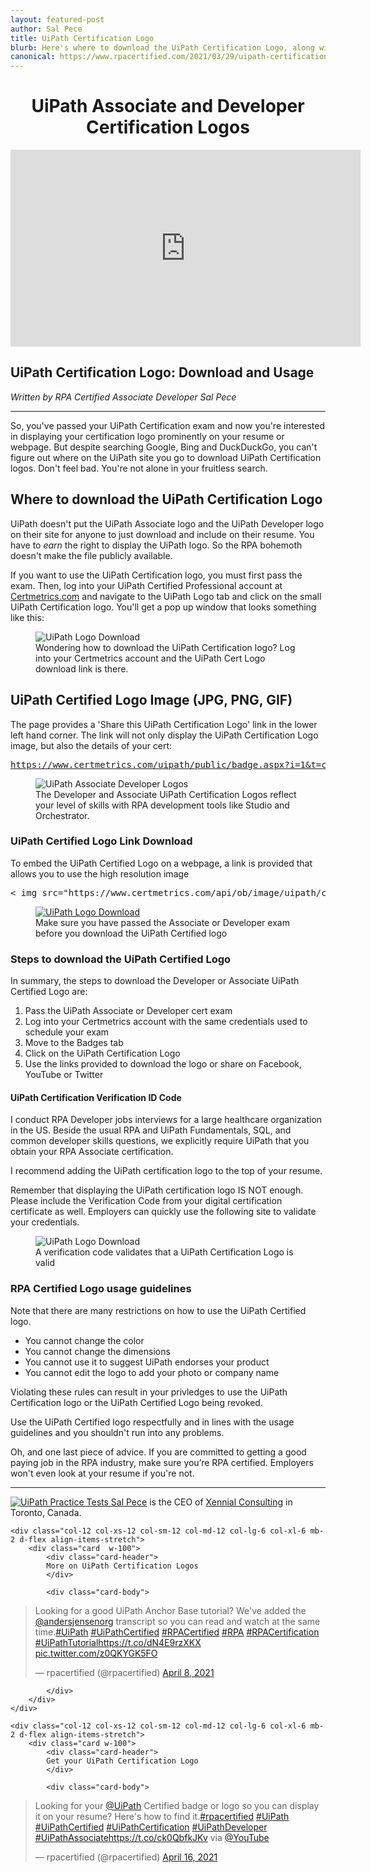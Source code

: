 ```yaml
---
layout: featured-post
author: Sal Pece
title: UiPath Certification Logo
blurb: Here's where to download the UiPath Certification Logo, along with the rules for usage and advice on how and when to include the UiPath Logo in your resume.   
canonical: https://www.rpacertified.com/2021/03/29/uipath-certification-logo.html
---
```

<h1 style="text-align: center"> UiPath Associate and Developer Certification Logos</h1>

<div class="embed-responsive embed-responsive-16by9">
<iframe src="https://www.youtube.com/embed/g_ogfSnKxQ0" allow="accelerometer; autoplay; clipboard-write; encrypted-media; gyroscope; picture-in-picture" allowfullscreen="" width="560" height="315" frameborder="0"></iframe>
</div>

## UiPath Certification Logo: Download and Usage
_Written by RPA Certified Associate Developer Sal Pece_
<hr/>


So, you've passed your UiPath Certification exam and now you're interested in displaying your certification logo prominently on your resume or webpage. But despite searching Google, Bing and DuckDuckGo, you can't figure out where on the UiPath site you go to download UiPath Certification logos. Don't feel bad. You're not alone in your fruitless search.

## Where to download the UiPath Certification Logo

UiPath doesn't put the UiPath Associate logo and the UiPath Developer logo on their site for anyone to just download and include on their resume. You have to _earn_ the right to display the UiPath logo. So the RPA bohemoth doesn't make the file publicly available.

If you want to use the UiPath Certification logo, you must first pass the exam. Then, log into your UiPath Certified Professional account at <a href="https://www.certmetrics.com/uipath/candidate/badge_list.aspx">Certmetrics.com</a> and navigate to the UiPath Logo tab and click on the small UiPath Certification logo. You'll get a pop up window that looks something like this:

<figure class="figure">
  <img src="https://www.rpacertified.com/assets/uipath-certification-logo-download.gif" alt="UiPath Logo Download" class="img-fluid mx-auto d-block img-thumbnail rounded ">
  <figcaption class="figure-caption">Wondering how to download the UiPath Certification logo? Log into your Certmetrics account and the UiPath Cert Logo download link is there.</figcaption>
</figure>

## UiPath Certified Logo Image (JPG, PNG, GIF)

The page provides a 'Share this UiPath Certification Logo' link in the lower left hand corner. The link will not only display the UiPath Certification Logo image, but also the details of your cert:

<pre>
<a href="https://www.certmetrics.com/uipath/public/badge.aspx?i=1&t=c&d=2020-09-05&ci=UIP00133983">https://www.certmetrics.com/uipath/public/badge.aspx?i=1&t=c&d=2020-09-05&ci=UIP00133983</a>
</pre>

<figure class="figure">
  <img src="https://www.rpacertified.com/assets/uipath-associate-developer-certification-roadmap.jpg" alt="UiPath Associate Developer Logos" class="img-fluid mx-auto d-block img-thumbnail rounded ">
  <figcaption class="figure-caption">The Developer and Associate UiPath Certification Logos reflect your level of skills with RPA development tools like Studio and Orchestrator.</figcaption>
</figure>

### UiPath Certified Logo Link Download

To embed the UiPath Certified Logo on a webpage, a link is provided that allows you to use the high resolution image 

<pre>
&lt; img src="https://www.certmetrics.com/api/ob/image/uipath/c/1/1.png" &gt;
</pre>

<figure class="figure">
  <a href="https://www.certmetrics.com/uipath/public/badge.aspx?i=1&t=c&d=2020-09-05&ci=UIP00133983">
  <img src="https://www.rpacertified.com/assets/uipath-certified-logo.png" alt="UiPath Logo Download" class="img-fluid mx-auto d-block img-thumbnail rounded ">
  </a>
  <figcaption class="figure-caption">Make sure you have passed the Associate or Developer exam before you download the UiPath Certified logo</figcaption>
</figure>

### Steps to download the UiPath Certified Logo

In summary, the steps to download the Developer or Associate UiPath Certified Logo are:

1. Pass the UiPath Associate or Developer cert exam
2. Log into your Certmetrics account with the same credentials used to schedule your exam
3. Move to the Badges tab
4. Click on the UiPath Certification Logo
5. Use the links provided to download the logo or share on Facebook, YouTube or Twitter

#### UiPath Certification Verification ID Code

I conduct RPA Developer jobs interviews for a large healthcare organization in the US. Beside the usual RPA and UiPath Fundamentals, SQL, and common developer skills questions, we explicitly require UiPath that you obtain your RPA Associate certification. 

I recommend adding the UiPath certification logo to the top of your resume.

Remember that displaying the UiPath certification logo IS NOT enough. Please include the Verification Code from your digital certification certificate as well.  Employers can quickly use the following site to validate your credentials.

<figure class="figure">
  <img src="https://www.rpacertified.com/assets/uipath-cert-verification-code.gif" alt="UiPath Logo Download" class="img-fluid mx-auto d-block img-thumbnail rounded ">
  <figcaption class="figure-caption">A verification code validates that a UiPath Certification Logo is valid</figcaption>
</figure>


### RPA Certified Logo usage guidelines

Note that there are many restrictions on how to use the UiPath Certified logo.

* You cannot change the color
* You cannot change the dimensions
* You cannot use it to suggest UiPath endorses your product
* You cannot edit the logo to add your photo or company name

Violating these rules can result in your privledges to use the UiPath Certification logo or the UiPath Certified Logo being revoked.

Use the UiPath Certified logo respectfully and in lines with the usage guidelines and you shouldn't run into any problems.

Oh, and one last piece of advice. If you are committed to getting a good paying job in the RPA industry, make sure you’re RPA certified. Employers won't even look at your resume if you're not.

<hr/>

<a href="https://www.rpacertified.com/study-guide-uipath.html">
<img src="https://www.rpacertified.com/assets/sal-pece.jpg" class="rounded float-left img-thumbnail" alt="UiPath Practice Tests">
</a>
<a href="https://www.linkedin.com/in/karan-adapala/">Sal Pece</a> is the CEO of <a href="https://xennialconsulting.com/">Xennial Consulting</a> in Toronto, Canada.

<div class="row">
	
    <div class="col-12 col-xs-12 col-sm-12 col-md-12 col-lg-6 col-xl-6 mb-2 d-flex align-items-stretch">
        <div class="card  w-100">
            <div class="card-header">
            More on UiPath Certification Logos
            </div>

            <div class="card-body">
<!-- **************************** -->       


<blockquote class="twitter-tweet"><p lang="en" dir="ltr">Looking for a good UiPath Anchor Base tutorial? We&#39;ve added the <a href="https://twitter.com/andersjensenorg?ref_src=twsrc%5Etfw">@andersjensenorg</a> transcript so you can read and watch at the same time.<a href="https://twitter.com/hashtag/UiPath?src=hash&amp;ref_src=twsrc%5Etfw">#UiPath</a> <a href="https://twitter.com/hashtag/UiPathCertified?src=hash&amp;ref_src=twsrc%5Etfw">#UiPathCertified</a> <a href="https://twitter.com/hashtag/RPACertified?src=hash&amp;ref_src=twsrc%5Etfw">#RPACertified</a> <a href="https://twitter.com/hashtag/RPA?src=hash&amp;ref_src=twsrc%5Etfw">#RPA</a> <a href="https://twitter.com/hashtag/RPACertification?src=hash&amp;ref_src=twsrc%5Etfw">#RPACertification</a> <a href="https://twitter.com/hashtag/UiPathTutorial?src=hash&amp;ref_src=twsrc%5Etfw">#UiPathTutorial</a><a href="https://t.co/dN4E9rzXKX">https://t.co/dN4E9rzXKX</a> <a href="https://t.co/z0QKYGK5FO">pic.twitter.com/z0QKYGK5FO</a></p>&mdash; rpacertified (@rpacertified) <a href="https://twitter.com/rpacertified/status/1380133641003614211?ref_src=twsrc%5Etfw">April 8, 2021</a></blockquote> <script async src="https://platform.twitter.com/widgets.js" charset="utf-8"></script>



<!-- **************************** -->   
            
            
            </div>
        </div>
    </div>
	
	<div class="col-12 col-xs-12 col-sm-12 col-md-12 col-lg-6 col-xl-6 mb-2 d-flex align-items-stretch">
        <div class="card w-100">
            <div class="card-header">
            Get your UiPath Certification Logo
            </div>

            <div class="card-body">
<blockquote class="twitter-tweet"><p lang="en" dir="ltr">Looking for your <a href="https://twitter.com/UiPath?ref_src=twsrc%5Etfw">@UiPath</a> Certified badge or logo so you can display it on your resume? Here&#39;s how to find it.<a href="https://twitter.com/hashtag/rpacertified?src=hash&amp;ref_src=twsrc%5Etfw">#rpacertified</a> <a href="https://twitter.com/hashtag/UiPath?src=hash&amp;ref_src=twsrc%5Etfw">#UiPath</a> <a href="https://twitter.com/hashtag/UiPathCertified?src=hash&amp;ref_src=twsrc%5Etfw">#UiPathCertified</a> <a href="https://twitter.com/hashtag/UiPathCertification?src=hash&amp;ref_src=twsrc%5Etfw">#UiPathCertification</a> <a href="https://twitter.com/hashtag/UiPathDeveloper?src=hash&amp;ref_src=twsrc%5Etfw">#UiPathDeveloper</a> <a href="https://twitter.com/hashtag/UiPathAssociate?src=hash&amp;ref_src=twsrc%5Etfw">#UiPathAssociate</a><a href="https://t.co/ck0QbfkJKv">https://t.co/ck0QbfkJKv</a> via <a href="https://twitter.com/YouTube?ref_src=twsrc%5Etfw">@YouTube</a></p>&mdash; rpacertified (@rpacertified) <a href="https://twitter.com/rpacertified/status/1383047444041244690?ref_src=twsrc%5Etfw">April 16, 2021</a></blockquote> <script async src="https://platform.twitter.com/widgets.js" charset="utf-8"></script> 
            </div>
        </div>
    </div>
	
</div>



